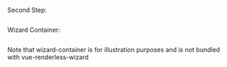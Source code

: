```[import](./Example1.vue)
```

Second Step:

```jsx { "file": "./step2.vue", "static": true }
```

Wizard Container:

```jsx { "file": "./wizard-container.vue", "static": true }
```

Note that wizard-container is for illustration purposes and is not bundled with vue-renderless-wizard
